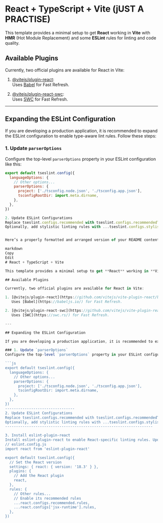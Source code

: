 # React + TypeScript + Vite (jUST A PRACTISE)

This template provides a minimal setup to get **React** working in **Vite** with **HMR** (Hot Module Replacement) and some **ESLint** rules for linting and code quality.

## Available Plugins

Currently, two official plugins are available for React in Vite:

1. [@vitejs/plugin-react](https://github.com/vitejs/vite-plugin-react/blob/main/packages/plugin-react/README.md):  
   Uses [Babel](https://babeljs.io/) for Fast Refresh.

2. [@vitejs/plugin-react-swc](https://github.com/vitejs/vite-plugin-react-swc):  
   Uses [SWC](https://swc.rs/) for Fast Refresh.

---

## Expanding the ESLint Configuration

If you are developing a production application, it is recommended to expand the ESLint configuration to enable type-aware lint rules. Follow these steps:

### 1. Update `parserOptions`
Configure the top-level `parserOptions` property in your ESLint configuration like this:

```js
export default tseslint.config({
  languageOptions: {
    // Other options...
    parserOptions: {
      project: ['./tsconfig.node.json', './tsconfig.app.json'],
      tsconfigRootDir: import.meta.dirname,
    },
  },
})

2. Update ESLint Configurations
Replace tseslint.configs.recommended with tseslint.configs.recommendedTypeChecked or tseslint.configs.strictTypeChecked to enable stricter type checks.
Optionally, add stylistic linting rules with ...tseslint.configs.stylisticTypeChecked.


Here’s a properly formatted and arranged version of your README content for React + TypeScript + Vite:

markdown
Copy
Edit
# React + TypeScript + Vite

This template provides a minimal setup to get **React** working in **Vite** with **HMR** (Hot Module Replacement) and some **ESLint** rules for linting and code quality.

## Available Plugins

Currently, two official plugins are available for React in Vite:

1. [@vitejs/plugin-react](https://github.com/vitejs/vite-plugin-react/blob/main/packages/plugin-react/README.md):  
   Uses [Babel](https://babeljs.io/) for Fast Refresh.

2. [@vitejs/plugin-react-swc](https://github.com/vitejs/vite-plugin-react-swc):  
   Uses [SWC](https://swc.rs/) for Fast Refresh.

---

## Expanding the ESLint Configuration

If you are developing a production application, it is recommended to expand the ESLint configuration to enable type-aware lint rules. Follow these steps:

### 1. Update `parserOptions`
Configure the top-level `parserOptions` property in your ESLint configuration like this:

```js
export default tseslint.config({
  languageOptions: {
    // Other options...
    parserOptions: {
      project: ['./tsconfig.node.json', './tsconfig.app.json'],
      tsconfigRootDir: import.meta.dirname,
    },
  },
})
--------------------------------
2. Update ESLint Configurations
Replace tseslint.configs.recommended with tseslint.configs.recommendedTypeChecked or tseslint.configs.strictTypeChecked to enable stricter type checks.
Optionally, add stylistic linting rules with ...tseslint.configs.stylisticTypeChecked.
--------------------------------------------------------------------

3. Install eslint-plugin-react
Install eslint-plugin-react to enable React-specific linting rules. Update your ESLint configuration as shown below:
// eslint.config.js
import react from 'eslint-plugin-react'

export default tseslint.config({
  // Set the React version
  settings: { react: { version: '18.3' } },
  plugins: {
    // Add the React plugin
    react,
  },
  rules: {
    // Other rules...
    // Enable its recommended rules
    ...react.configs.recommended.rules,
    ...react.configs['jsx-runtime'].rules,
  },
})






